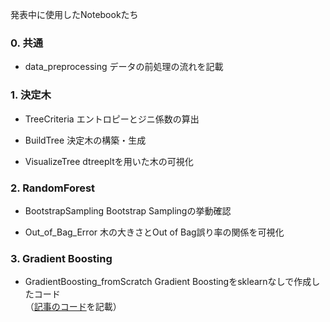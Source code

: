 発表中に使用したNotebookたち

### 0. 共通

- data_preprocessing
	データの前処理の流れを記載

### 1. 決定木

- TreeCriteria
	エントロピーとジニ係数の算出

- BuildTree
	決定木の構築・生成

- VisualizeTree
	dtreepltを用いた木の可視化

### 2. RandomForest

- BootstrapSampling
	Bootstrap Samplingの挙動確認

- Out_of_Bag_Error
	木の大きさとOut of Bag誤り率の関係を可視化

### 3. Gradient Boosting

- GradientBoosting_fromScratch
  Gradient Boostingをsklearnなしで作成したコード   
  （[記事のコード](https://www.kaggle.com/grroverpr/gradient-boosting-simplified/)を記載）
